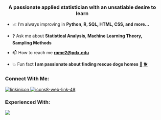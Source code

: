 <h3 align="center">A passionate applied statistician with an unsatiable desire to learn</h3>

- :chart_with_upwards_trend: I’m always improving in **Python, R, SQL, HTML, CSS, and more...**

- :question: Ask me about **Statistical Analysis, Machine Learning Theory, Sampling Methods** 

- 📫 How to reach me **rome2@pdx.edu**

- :collision: Fun fact **I am passionate about finding rescue dogs homes** [:dog:](https://www.thepuertoricodogfund.org/) [:dog2:](https://northwestdogproject.org/)

### Connect With Me:

[![linkinicon](https://user-images.githubusercontent.com/120284268/218299525-9bec46bf-678b-4fcb-9449-934f9221bd28.png)
](https://www.linkedin.com/in/rtravismerrill/)
[![icons8-web-link-48](https://user-images.githubusercontent.com/120284268/218299896-54b86410-5475-4bbf-be5e-0eeee2daefe5.png)](https://9travart9.github.io/)


### Experienced With:

![](https://skillicons.dev/icons?i=py,r,latex,html,css,git,vscode,ruby,matlab)

